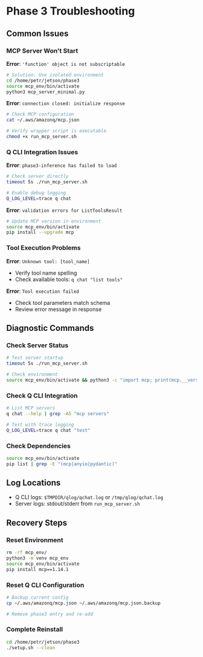 # Phase 3 Troubleshooting

## Common Issues

### MCP Server Won't Start

**Error**: `'function' object is not subscriptable`
```bash
# Solution: Use isolated environment
cd /home/petr/jetson/phase3
source mcp_env/bin/activate
python3 mcp_server_minimal.py
```

**Error**: `connection closed: initialize response`
```bash
# Check MCP configuration
cat ~/.aws/amazonq/mcp.json

# Verify wrapper script is executable
chmod +x run_mcp_server.sh
```

### Q CLI Integration Issues

**Error**: `phase3-inference has failed to load`
```bash
# Check server directly
timeout 5s ./run_mcp_server.sh

# Enable debug logging
Q_LOG_LEVEL=trace q chat
```

**Error**: `validation errors for ListToolsResult`
```bash
# Update MCP version in environment
source mcp_env/bin/activate
pip install --upgrade mcp
```

### Tool Execution Problems

**Error**: `Unknown tool: [tool_name]`
- Verify tool name spelling
- Check available tools: `q chat "list tools"`

**Error**: `Tool execution failed`
- Check tool parameters match schema
- Review error message in response

## Diagnostic Commands

### Check Server Status
```bash
# Test server startup
timeout 5s ./run_mcp_server.sh

# Check environment
source mcp_env/bin/activate && python3 -c "import mcp; print(mcp.__version__)"
```

### Check Q CLI Integration
```bash
# List MCP servers
q chat --help | grep -A5 "mcp servers"

# Test with trace logging
Q_LOG_LEVEL=trace q chat "test"
```

### Check Dependencies
```bash
source mcp_env/bin/activate
pip list | grep -E "(mcp|anyio|pydantic)"
```

## Log Locations
- Q CLI logs: `$TMPDIR/qlog/qchat.log` or `/tmp/qlog/qchat.log`
- Server logs: stdout/stderr from `run_mcp_server.sh`

## Recovery Steps

### Reset Environment
```bash
rm -rf mcp_env/
python3 -m venv mcp_env
source mcp_env/bin/activate
pip install mcp==1.14.1
```

### Reset Q CLI Configuration
```bash
# Backup current config
cp ~/.aws/amazonq/mcp.json ~/.aws/amazonq/mcp.json.backup

# Remove phase3 entry and re-add
```

### Complete Reinstall
```bash
cd /home/petr/jetson/phase3
./setup.sh --clean
```
